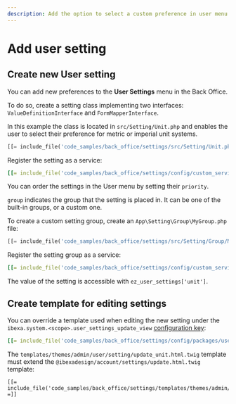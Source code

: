 ```yaml
---
description: Add the option to select a custom preference in user menu.
---
```


# Add user setting

## Create new User setting

You can add new preferences to the **User Settings** menu in the Back Office.

To do so, create a setting class implementing two interfaces:
`ValueDefinitionInterface` and `FormMapperInterface`.

In this example the class is located in `src/Setting/Unit.php`
and enables the user to select their preference for metric or imperial unit systems.

``` php
[[= include_file('code_samples/back_office/settings/src/Setting/Unit.php') =]]
```

Register the setting as a service:

``` yaml
[[= include_file('code_samples/back_office/settings/config/custom_services.yaml', 0, 5) =]]
```

You can order the settings in the User menu by setting their `priority`.

`group` indicates the group that the setting is placed in.
It can be one of the built-in groups, or a custom one.

To create a custom setting group, create an `App\Setting\Group\MyGroup.php` file:

``` php
[[= include_file('code_samples/back_office/settings/src/Setting/Group/MyGroup.php') =]]
```

Register the setting group as a service:

``` yaml
[[= include_file('code_samples/back_office/settings/config/custom_services.yaml', 6, 9) =]]
```

The value of the setting is accessible with `ez_user_settings['unit']`.

## Create template for editing settings

You can override a template used when editing the new setting
under the `ibexa.system.<scope>.user_settings_update_view` [configuration key](configuration.md#configuration-files):

``` yaml
[[= include_file('code_samples/back_office/settings/config/packages/user_settings.yaml') =]]
```

The `templates/themes/admin/user/setting/update_unit.html.twig` template must extend the `@ibexadesign/account/settings/update.html.twig` template:

``` html+twig
[[= include_file('code_samples/back_office/settings/templates/themes/admin/user/setting/update_unit.html.twig') =]]
```
